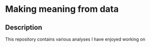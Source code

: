 # Making meaning from data

## Description
This repository contains various analyses I have enjoyed working on

